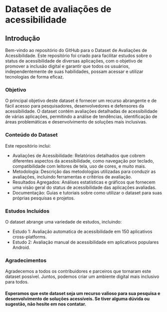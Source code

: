 # Dataset de avaliações de acessibilidade

<h2>Introdução</h2>
Bem-vindo ao repositório do GitHub para o Dataset de Avaliações de Acessibilidade. Este repositório foi criado para facilitar estudos sobre o status de acessibilidade de diversas aplicações, com o objetivo de promover a inclusão digital e garantir que todos os usuários, independentemente de suas habilidades, possam acessar e utilizar tecnologias de forma eficaz.

<h3>Objetivo</h3>
O principal objetivo deste dataset é fornecer um recurso abrangente e de fácil acesso para pesquisadores, desenvolvedores e defensores da acessibilidade. O dataset contém avaliações detalhadas de acessibilidade de várias aplicações, permitindo a análise de tendências, identificação de áreas problemáticas e desenvolvimento de soluções mais inclusivas.

<h3>Conteúdo do Dataset</h3>
Este repositório inclui:

- Avaliações de Acessibilidade: Relatórios detalhados que cobrem diferentes aspectos da acessibilidade, como navegação por teclado, compatibilidade com leitores de tela, uso de cores, e muito mais.
- Metodologia: Descrição das metodologias utilizadas para conduzir as avaliações, incluindo ferramentas e critérios de avaliação.
- Resultados Agregados: Análises estatísticas e gráficos que fornecem uma visão geral do status de acessibilidade das aplicações avaliadas.
- Documentação: Guias e tutoriais sobre como utilizar o dataset para suas próprias pesquisas e projetos.
  
<h3>Estudos Incluídos</h3>
O dataset abrange uma variedade de estudos, incluindo:

- Estudo 1: Avaliação automatica de acessibilidade em 150 aplicativos cross-platforms.
- Estudo 2: Avaliação manual de acessibilidade em aplicativos populares Android.

<h3>Agradecimentos</h3>
Agradecemos a todos os contribuidores e parceiros que tornaram este dataset possível. Juntos, podemos criar um ambiente digital mais inclusivo para todos.
<h4>Esperamos que este dataset seja um recurso valioso para sua pesquisa e desenvolvimento de soluções acessíveis. Se tiver alguma dúvida ou sugestão, não hesite em nos contatar.</h4>
